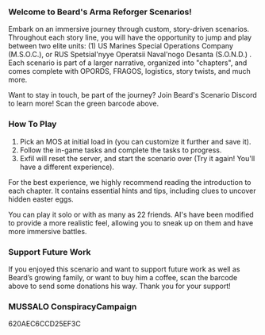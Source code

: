 ### Welcome to Beard's Arma Reforger Scenarios! 

Embark on an immersive journey through custom, story-driven scenarios. Throughout each story line, you will have the opportunity to jump and play between two elite units: (1) US Marines Special Operations Company (M.S.O.C.), or RUS Spetsial'nyye Operatsii Naval'nogo Desanta (S.O.N.D.) . Each scenario is part of a larger narrative, organized into "chapters", and comes complete with OPORDS, FRAGOS, logistics, story twists, and much more. 

Want to stay in touch, be part of the journey? Join Beard's Scenario Discord to learn more! Scan the green barcode above.

### How To Play

1. Pick an MOS at initial load in (you can customize it further and save it). 
2. Follow the in-game tasks and complete the tasks to progress. 
3. Exfil will reset the server, and start the scenario over (Try it again! You'll have a different experience). 

For the best experience, we highly recommend reading the introduction to each chapter. It contains essential hints and tips, including clues to uncover hidden easter eggs. 

You can play it solo or with as many as 22 friends. AI's have been modified to provide a more realistic feel, allowing you to sneak up on them and have more immersive battles. 


### Support Future Work

If you enjoyed this scenario and want to support future work as well as Beard’s growing family, or want to buy him a coffee, scan the  barcode above to send some donations his way. Thank you for your support! 

### MUSSALO ConspiracyCampaign
620AEC6CCD25EF3C